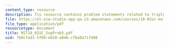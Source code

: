 ```yaml
---
content_type: resource
description: Tis resource contains problem statements related to triple integrals.
file: https://ol-ocw-studio-app-qa.s3.amazonaws.com/courses/18-02sc-multivariable-calculus-fall-2010/768cfad15f60e810a846cfba8a71f488_MIT18_02SC_SupProb5.pdf
file_type: application/pdf
resourcetype: Document
title: MIT18_02SC_SupProb5.pdf
uid: 768cfad1-5f60-e810-a846-cfba8a71f488
---
```

